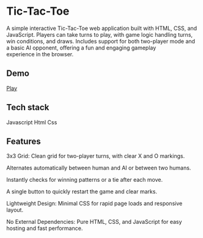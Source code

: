 # Tic-Tac-Toe
A simple interactive Tic-Tac-Toe web application built with HTML, CSS, and JavaScript. Players can take turns to play, with game logic handling turns, win conditions, and draws. Includes support for both two-player mode and a basic AI opponent, offering a fun and engaging gameplay experience in the browser.

## Demo
[Play](http://127.0.0.1:5500/index.html)

## Tech stack 
Javascript
Html
Css

## Features
3x3 Grid: Clean grid for two-player turns, with clear X and O markings.

Alternates automatically between human and AI or between two humans.

Instantly checks for winning patterns or a tie after each move.

A single button to quickly restart the game and clear marks.

Lightweight Design: Minimal CSS for rapid page loads and responsive layout.

No External Dependencies: Pure HTML, CSS, and JavaScript for easy hosting and fast performance.
